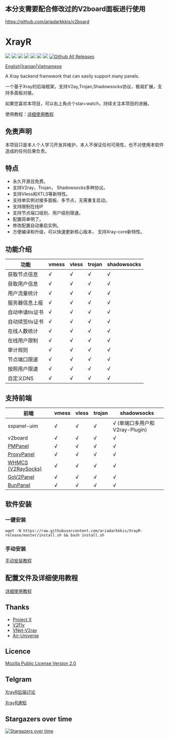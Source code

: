 ## 本分支需要配合修改过的V2board面板进行使用
https://github.com/ariadarkkkis/v2board

# XrayR
[![](https://img.shields.io/badge/TgChat-@UnOfficialV2board讨论-blue.svg)](https://t.me/unofficialV2board)
[![](https://img.shields.io/badge/TgChat-@XrayR讨论-blue.svg)](https://t.me/XrayR_project)
[![](https://img.shields.io/badge/Channel-@XrayR通知-blue.svg)](https://t.me/XrayR_channel)
![](https://img.shields.io/github/stars/ariadarkkkis/XrayR)
![](https://img.shields.io/github/forks/ariadarkkkis/XrayR)
![](https://github.com/ariadarkkkis/XrayR/actions/workflows/release.yml/badge.svg)
![](https://github.com/ariadarkkkis/XrayR/actions/workflows/docker.yml/badge.svg)
[![Github All Releases](https://img.shields.io/github/downloads/ariadarkkkis/XrayR/total.svg)]()


[English](https://github.com/ariadarkkkis/XrayR/blob/master/README-en.md)|[Iranian](https://github.com/ariadarkkkis/XrayR/blob/master/README_Fa.md)|[Vietnamese](https://github.com/ariadarkkkis/XrayR/blob/master/README-vi.md)

A Xray backend framework that can easily support many panels.

一个基于Xray的后端框架，支持V2ay,Trojan,Shadowsocks协议，极易扩展，支持多面板对接。

如果您喜欢本项目，可以右上角点个star+watch，持续关注本项目的进展。

使用教程：[详细使用教程](https://xrayr-project.github.io/XrayR-doc/)


## 免责声明

本项目只是本人个人学习开发并维护，本人不保证任何可用性，也不对使用本软件造成的任何后果负责。

## 特点

* 永久开源且免费。
* 支持V2ray，Trojan， Shadowsocks多种协议。
* 支持Vless和XTLS等新特性。
* 支持单实例对接多面板、多节点，无需重复启动。
* 支持限制在线IP
* 支持节点端口级别、用户级别限速。
* 配置简单明了。
* 修改配置自动重启实例。
* 方便编译和升级，可以快速更新核心版本， 支持Xray-core新特性。

## 功能介绍

| 功能        | vmess | vless | trojan | shadowsocks |
|-----------|-------|-------|--------|-------------|
| 获取节点信息| √ | √ | √ |√ |
| 获取用户信息| √ | √ | √ |√ |
| 用户流量统计| √ | √ | √ |√ |
| 服务器信息上报| √ | √ | √ |√ |
| 自动申请tls证书| √ | √ | √ |√ |
| 自动续签tls证书| √ | √ | √ |√ |
| 在线人数统计| √ | √ | √ |√ |
| 在线用户限制| √ | √ | √ |√ |
| 审计规则| √ | √ | √ |√ |
| 节点端口限速| √ | √ | √ |√ |
| 按照用户限速| √ | √ | √ |√ |
| 自定义DNS| √ | √ | √ |√ |

## 支持前端


| 前端                                                     | vmess | vless | trojan | shadowsocks |
|--------------------------------------------------------|-------|-------|--------|-------------------------|
| sspanel-uim                                            | √     | √     | √      | √ (单端口多用户和V2ray-Plugin) |
| v2board                                                | √     | √     | √      | √                       |
| [PMPanel](https://github.com/ByteInternetHK/PMPanel)   | √     | √     | √      | √                       |
| [ProxyPanel](https://github.com/ProxyPanel/ProxyPanel) | √     | √     | √      | √                       |
| [WHMCS (V2RaySocks)](https://v2raysocks.doxtex.com/)   | √     | √     | √      | √                       |
| [GoV2Panel](https://github.com/pingProMax/gov2panel)   | √     | √     | √      | √                       |
| [BunPanel](https://github.com/pennyMorant/bunpanel-release)   | √     | √     | √      | √                       |

## 软件安装

### 一键安装

```
wget -N https://raw.githubusercontent.com/ariadarkkkis/XrayR-release/master/install.sh && bash install.sh
```

### 手动安装

[手动安装教程](https://xrayr-project.github.io/XrayR-doc/xrayr-xia-zai-he-an-zhuang/install/manual)

## 配置文件及详细使用教程

[详细使用教程](https://xrayr-project.github.io/XrayR-doc/)

## Thanks

* [Project X](https://github.com/XTLS/)
* [V2Fly](https://github.com/v2fly)
* [VNet-V2ray](https://github.com/ProxyPanel/VNet-V2ray)
* [Air-Universe](https://github.com/crossfw/Air-Universe)

## Licence

[Mozilla Public License Version 2.0](https://github.com/ariadarkkkis/XrayR/blob/master/LICENSE)

## Telgram

[XrayR后端讨论](https://t.me/XrayR_project)

[XrayR通知](https://t.me/XrayR_channel)

## Stargazers over time

[![Stargazers over time](https://starchart.cc/ariadarkkkis/XrayR.svg)](https://starchart.cc/ariadarkkkis/XrayR)


